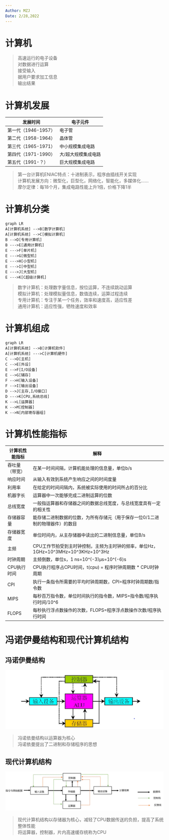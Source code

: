```yaml
---
Author: MZJ
Date: 2/28,2022
---
```

# 计算机
>高速运行的电子设备  
>对数据进行运算  
>接受输入  
>据用户要求加工信息  
>输出结果  
# 计算机发展
|发展时间|电子元件|
|---|---|
|第一代（1946-1957）|电子管|
|第二代（1958-1964）|晶体管|
|第三代（1965-1971）|中小规模集成电路|
|第四代（1971-1990）|大/超大规模集成电路|
|第五代（1991-？）|巨大规模集成电路|
>第一台计算机ENIAC特点：十进制表示，程序由插线开关实现    
>计算机发展方向：微型化，巨型化，网络化，智能化，多媒体化......  
>摩尔定律：每18个月，集成电路性能上升1倍，价格下降1半
# 计算机分类
```mermaid
graph LR
A[计算机系统] -->B[数字计算机]
A[计算机系统] -->C[模拟计算机]
B -->D[专用计算机]
B --->E[通用计算机]
E --->F[单片机]
E --->G[微型机]
E --->H[小型机]
E --->I[中型机]
E --->J[大型机]
E --->K[C超级计算机]
```
>数字计算机：处理数字量信息，按位运算，不连续跳动运算  
>模拟计算机：处理模拟量信息，数值连续，运算过程连续  
>专用计算机：专注于某一个任务，效率和速度高，适应性差  
>通用计算机：适应性强，牺牲速度和效率
# 计算机组成
```mermaid
graph LR
A[计算机系统] -->B[计算机软件]
A[计算机系统] --->C[计算机硬件]
C -->D[主机]
C -->E[外设]
E -->F[I/O设备]
E -->G[辅存]
F -->H[输入设备]
F -->I[输出设备]
D -->J[主存,I/O接口]
D --->K[CPU,系统总线]
K -->L[运算器]
K -->M[控制器]
K -->N[内部寄存器组]
```
# 计算机性能指标
|计算机性能指标|解释|
|---|---|
|吞吐量（带宽）|在某一时间间隔，计算机能处理的信息量，单位b/s|
|响应时间|从输入有效到系统产生响应之间的时间度量|
|利用率|在给定的时间间隔内，系统被实际使用的时间所占的百分比|
|机器字长|运算器中一次能够完成二进制运算的位数|
|总线宽度|一般指运算器和存储器之间的数据总线宽度，与总线宽度具有一定的相关性|
|存储器容量|能存储二进制数据的位数，为所有存储元（用于保存一位0/1二进制的物理器件）的数目|
|存储器宽度|单位时间内，从主存储器中读出的二进制信息量，单位B/s|
|主频|CPU工作节拍受到主时钟控制，主频为主时钟的频率，单位Hz，1GHz=10^3MHz=10^3KHz=10^3Hz|
|时钟周期|主频倒数，单位s，1 ns=10^(-3)μs=10^(-6)s|
|CPU执行时间|CPU执行程序占CPU时间，t(cpu) = 程序时钟周期数 * CPU时钟周期|
|CPI|执行一条指令所需要的平均时钟周期数，CPI=程序时钟周期数/指令数|
|MIPS|每秒百万指令数，单位时间执行的指令数，MIPS=指令数/程序执行时间/10^6|
|FLOPS|每秒执行浮点数操作的次数，FLOPS=程序浮点数操作次数/程序执行时间|
# 冯诺伊曼结构和现代计算机结构
## 冯诺伊曼结构
![contents](https://github.com/MzjHarley/ComputerCompositionPrinciple/blob/main/img/4.png)  
>冯诺依曼结构以运算器为核心  
>冯诺依曼提出了二进制和存储程序的思想
## 现代计算机结构
![contents](https://github.com/MzjHarley/ComputerCompositionPrinciple/blob/main/img/2.png)
>现代计算机结构以存储器为核心，减轻了CPU数据传送的负担，提高了系统整体性能  
>将运算器，控制器，片内高速缓存统称为CPU
